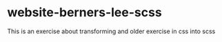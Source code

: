 # website-berners-lee-scss
This is an exercise about transforming and older exercise in css into scss
